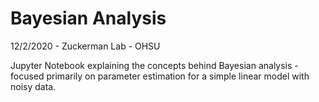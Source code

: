 # Bayesian Analysis

12/2/2020 - Zuckerman Lab - OHSU

Jupyter Notebook explaining the concepts behind Bayesian analysis - focused primarily on parameter estimation for a simple linear model with noisy data. 

